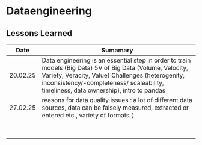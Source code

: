 # Dataengineering 

## Lessons Learned
|Date| Sumamary |
|--|--|
| 20.02.25 | Data engineering is an essential step in order to train models (Big Data) 5V of Big Data (Volume, Velocity, Variety, Veracity, Value) Challenges (heterogenity, inconsistency/-completeness/ scaleability, timeliness, data ownership), intro to pandas |
| 27.02.25 | reasons for data quality issues : a lot of different data sources, data can be falsely measured, extracted or entered etc., variety of formats ( |
|  |  |
|  |  |
|  |  |
|  |  |
|  |  |
|  |  |
|  |  |
|  |  |

<!--stackedit_data:
eyJoaXN0b3J5IjpbMTA3NTI0MTkyOCw3MDk4Mzc4OV19
-->